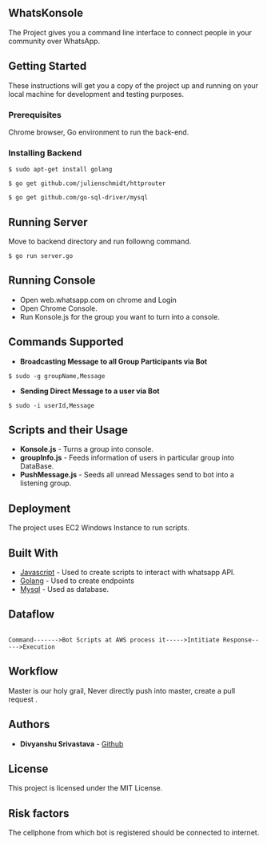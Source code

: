 ## WhatsKonsole

The Project gives you a command line interface to connect people in your community 
over WhatsApp.

## Getting Started

These instructions will get you a copy of the project up and running on your local machine for development and testing purposes. 

### Prerequisites

Chrome browser, Go environment to run the back-end.


### Installing Backend


```
$ sudo apt-get install golang
```
```
$ go get github.com/julienschmidt/httprouter
```
```
$ go get github.com/go-sql-driver/mysql
```

## Running Server

Move to backend directory and run followng command.

```
$ go run server.go
```

## Running Console

* Open web.whatsapp.com on chrome and Login
* Open Chrome Console.
* Run Konsole.js for the group you want to turn into a console.


## Commands Supported

* **Broadcasting Message to all Group Participants via Bot**
 ```apple js
$ sudo -g groupName,Message    
```

* **Sending Direct Message to a user via Bot**
```
$ sudo -i userId,Message
```

## Scripts and their Usage

* **Konsole.js** - Turns a group into console.
* **groupInfo.js** - Feeds information of users in particular group into DataBase.
* **PushMessage.js** - Seeds all unread Messages send to bot into a listening group.



## Deployment

The project uses EC2 Windows Instance to run scripts.


## Built With

* [Javascript](https://www.javascript.com/) - Used to create scripts to interact with whatsapp API.
* [Golang](https://golang.org/) - Used to create endpoints
* [Mysql](https://www.mysql.com/) - Used as database.


## Dataflow

```apple js

Command------->Bot Scripts at AWS process it----->Intitiate Response----->Execution

```


## Workflow

Master is our holy grail, Never directly push into master, create a pull request .

## Authors

* **Divyanshu Srivastava**  - [Github](https://github.com/newts7)



## License

This project is licensed under the MIT License. 

## Risk factors

The cellphone from which bot is registered should be connected to internet.
